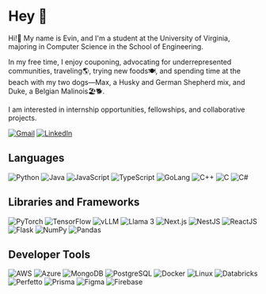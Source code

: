 # Hey 👋

Hi!👋 My name is Evin, and I'm a student at the University of Virginia, majoring in Computer Science in the School of Engineering. 

In my free time, I enjoy couponing, advocating for underrepresented communities, traveling🌎, trying new foods🍽️, and spending time at the beach with my two dogs—Max, a Husky and German Shepherd mix, and Duke, a Belgian Malinois🏖️🐕.

I am interested in internship opportunities, fellowships, and collaborative projects. 

[![Gmail](https://img.shields.io/badge/Gmail-D14836?style=flat&logo=gmail&logoColor=white)](mailto:stclairevin@gmail.com)
[![LinkedIn](https://img.shields.io/badge/LinkedIn-0077B5?style=flat&logo=linkedin&logoColor=white)](https://www.linkedin.com/in/evinbsc)

## Languages

![Python](https://img.shields.io/badge/Python-3776AB?style=flat&logo=python&logoColor=white)
![Java](https://img.shields.io/badge/Java-ED8B00?style=flat&logo=java&logoColor=white)
![JavaScript](https://img.shields.io/badge/JavaScript-323330?style=flat&logo=javascript&logoColor=F7DF1E)
![TypeScript](https://img.shields.io/badge/TypeScript-007ACC?style=flat&logo=typescript&logoColor=white)
![GoLang](https://img.shields.io/badge/GoLang-00ADD8?style=flat&logo=go&logoColor=white)
![C++](https://img.shields.io/badge/C++-00599C?style=flat&logo=c%2B%2B&logoColor=white)
![C](https://img.shields.io/badge/C-00599C?style=flat&logo=c&logoColor=white)
![C#](https://img.shields.io/badge/C%23-239120?style=flat&logo=c-sharp&logoColor=white)

## Libraries and Frameworks

![PyTorch](https://img.shields.io/badge/PyTorch-EE4C2C?style=flat&logo=pytorch&logoColor=white)
![TensorFlow](https://img.shields.io/badge/TensorFlow-FF6F00?style=flat&logo=tensorflow&logoColor=white)
![vLLM](https://img.shields.io/badge/vLLM-000000?style=flat&logo=vlm&logoColor=white)
![Llama 3](https://img.shields.io/badge/Llama%203-000000?style=flat&logo=llama3&logoColor=white)
![Next.js](https://img.shields.io/badge/Next.js-000000?style=flat&logo=next-dot-js&logoColor=white)
![NestJS](https://img.shields.io/badge/NestJS-E0234E?style=flat&logo=nestjs&logoColor=white)
![ReactJS](https://img.shields.io/badge/React-20232A?style=flat&logo=react&logoColor=61DAFB)
![Flask](https://img.shields.io/badge/Flask-000000?style=flat&logo=flask&logoColor=white)
![NumPy](https://img.shields.io/badge/NumPy-013243?style=flat&logo=numpy&logoColor=white)
![Pandas](https://img.shields.io/badge/Pandas-150458?style=flat&logo=pandas&logoColor=white)

## Developer Tools

![AWS](https://img.shields.io/badge/AWS-232F3E?style=flat&logo=amazon-aws&logoColor=white)
![Azure](https://img.shields.io/badge/Azure-0078D4?style=flat&logo=microsoft-azure&logoColor=white)
![MongoDB](https://img.shields.io/badge/MongoDB-4EA94B?style=flat&logo=mongodb&logoColor=white)
![PostgreSQL](https://img.shields.io/badge/PostgreSQL-316192?style=flat&logo=postgresql&logoColor=white)
![Docker](https://img.shields.io/badge/Docker-2496ED?style=flat&logo=docker&logoColor=white)
![Linux](https://img.shields.io/badge/Linux-FCC624?style=flat&logo=linux&logoColor=black)
![Databricks](https://img.shields.io/badge/Databricks-EA4C46?style=flat&logo=databricks&logoColor=white)
![Perfetto](https://img.shields.io/badge/Perfetto-000000?style=flat&logo=perfetto&logoColor=white)
![Prisma](https://img.shields.io/badge/Prisma-2D3748?style=flat&logo=prisma&logoColor=white)
![Figma](https://img.shields.io/badge/Figma-F24E1E?style=flat&logo=figma&logoColor=white)
![Firebase](https://img.shields.io/badge/Firebase-FFCA28?style=flat&logo=firebase&logoColor=black)


